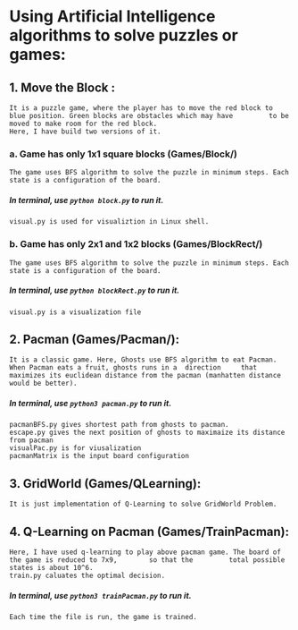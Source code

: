 # Using Artificial Intelligence algorithms to solve puzzles or games:

## 1.  Move the Block : 

	It is a puzzle game, where the player has to move the red block to blue position. Green blocks are obstacles which may have 	    to be moved to make room for the red block.
	Here, I have build two versions of it.

###	a. Game has only 1x1 square blocks (Games/Block/)
	The game uses BFS algorithm to solve the puzzle in minimum steps. Each state is a configuration of the board.
#####	In terminal, use `python block.py` to run it.
	visual.py is used for visualiztion in Linux shell.
	
###	b. Game has only 2x1 and 1x2 blocks (Games/BlockRect/)
	The game uses BFS algorithm to solve the puzzle in minimum steps. Each state is a configuration of the board.
#####	In terminal, use `python blockRect.py` to run it.
	visual.py is a visualization file

## 2.  Pacman (Games/Pacman/):
	It is a classic game. Here, Ghosts use BFS algorithm to eat Pacman. When Pacman eats a fruit, ghosts runs in a 	direction 	  that maximizes its euclidean distance from the pacman (manhatten distance would be better).
#####	In terminal, use `python3 pacman.py` to run it.
	pacmanBFS.py gives shortest path from ghosts to pacman.
	escape.py gives the next position of ghosts to maximaize its distance from pacman
	visualPac.py is for viusalization
	pacmanMatrix is the input board configuration

## 3. GridWorld (Games/QLearning):
	It is just implementation of Q-Learning to solve GridWorld Problem.
## 4. Q-Learning on Pacman (Games/TrainPacman):
	Here, I have used q-learning to play above pacman game. The board of the game is reduced to 7x9, 		so that the 	    total possible states is about 10^6.
	train.py caluates the optimal decision.
#####	In terminal, use `python3 trainPacman.py` to run it.
	Each time the file is run, the game is trained.

